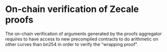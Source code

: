 # On-chain verification of Zecale proofs

The on-chain verification of arguments generated by the proofs aggregator requires to have access to new precompiled contracts to do arithmetic on other curves than bn254 in order to verify the "wrapping proof".

